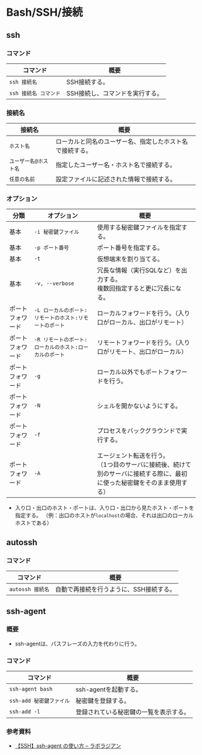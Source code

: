 # Bash/SSH/接続

## ssh

### コマンド

| コマンド              | 概要                            |
| --------------------- | ------------------------------- |
| `ssh 接続名`          | SSH接続する。                   |
| `ssh 接続名 コマンド` | SSH接続し、コマンドを実行する。 |

### 接続名

| 接続名                | 概要                                                     |
| --------------------- | -------------------------------------------------------- |
| `ホスト名`            | ローカルと同名のユーザー名、指定したホスト名で接続する。 |
| `ユーザー名@ホスト名` | 指定したユーザー名・ホスト名で接続する。                 |
| `任意の名前`          | 設定ファイルに記述された情報で接続する。                 |

### オプション

| 分類             | オプション                                              | 概要                                                         |
| ---------------- | ------------------------------------------------------- | ------------------------------------------------------------ |
| 基本             | `-i 秘密鍵ファイル`                                     | 使用する秘密鍵ファイルを指定する。                           |
| 基本             | `-p ポート番号`                                         | ポート番号を指定する。                                       |
| 基本             | `-t`                                                    | 仮想端末を割り当てる。                                       |
| 基本             | `-v, --verbose`                                         | 冗長な情報（実行SQLなど）を出力する。<br />複数回指定すると更に冗長になる。 |
| ポートフォワード | `-L ローカルのポート:リモートのホスト:リモートのポート` | ローカルフォワードを行う。（入り口がローカル、出口がリモート） |
| ポートフォワード | `-R リモートのポート:ローカルのホスト:ローカルのポート` | リモートフォワードを行う。（入り口がリモート、出口がローカル） |
| ポートフォワード | `-g`                                                    | ローカル以外でもポートフォワードを行う。                     |
| ポートフォワード | `-N`                                                    | シェルを開かないようにする。                                 |
| ポートフォワード | `-f`                                                    | プロセスをバックグラウンドで実行する。                       |
| ポートフォワード | `-A`                                                    | エージェント転送を行う。<br/>（1つ目のサーバに接続後、続けて別のサーバに接続する際に、最初に使った秘密鍵をそのまま使用する） |

- 入り口・出口のホスト・ポートは、入り口・出口から見たホスト・ポートを指定する。
  （例：出口のホストが`localhost`の場合、それは出口のローカルホストである）

## autossh

### コマンド

| コマンド         | 概要                                    |
| ---------------- | --------------------------------------- |
| `autossh 接続名` | 自動で再接続を行うように、SSH接続する。 |

## ssh-agent

### 概要

- ssh-agentは、パスフレーズの入力を代わりに行う。

### コマンド

| コマンド                 | 概要                                   |
| ------------------------ | -------------------------------------- |
| `ssh-agent bash`         | ssh-agentを起動する。                  |
| `ssh-add 秘密鍵ファイル` | 秘密鍵を登録する。                     |
| `ssh-add -l`             | 登録されている秘密鍵の一覧を表示する。 |

### 参考資料

- [【SSH】ssh-agent の使い方 – ラボラジアン](https://laboradian.com/how-to-use-ssh-agent/)

